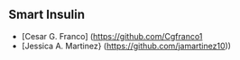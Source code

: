 ## Smart Insulin

* [Cesar G. Franco] (https://github.com/Cgfranco1
* [Jessica A. Martinez} (https://github.com/jamartinez10))
